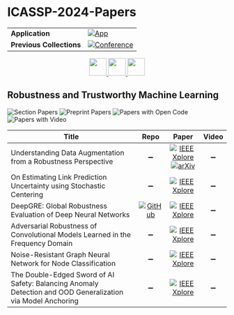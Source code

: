# ICASSP-2024-Papers

<table>
    <tr>
        <td><strong>Application</strong></td>
        <td>
            <a href="https://huggingface.co/spaces/DmitryRyumin/NewEraAI-Papers" style="float:left;">
                <img src="https://img.shields.io/badge/🤗-NewEraAI--Papers-FFD21F.svg" alt="App" />
            </a>
        </td>
    </tr>
    <tr>
        <td><strong>Previous Collections</strong></td>
        <td>
            <a href="https://github.com/DmitryRyumin/ICASSP-2023-24-Papers/blob/main/README_2023.md">
                <img src="http://img.shields.io/badge/ICASSP-2023-0073AE.svg" alt="Conference">
            </a>
        </td>
    </tr>
</table>

<div align="center">
    <a href="https://github.com/DmitryRyumin/ICASSP-2023-24-Papers/blob/main/sections/2024/main/IVMSP-L4.md">
        <img src="https://cdn.jsdelivr.net/gh/DmitryRyumin/NewEraAI-Papers@main/images/left.svg" width="40" alt="" />
    </a>
    <a href="https://github.com/DmitryRyumin/ICASSP-2023-24-Papers/">
        <img src="https://cdn.jsdelivr.net/gh/DmitryRyumin/NewEraAI-Papers@main/images/home.svg" width="40" alt="" />
    </a>
    <a href="https://github.com/DmitryRyumin/ICASSP-2023-24-Papers/blob/main/sections/2024/main/SPTM-L3.md">
        <img src="https://cdn.jsdelivr.net/gh/DmitryRyumin/NewEraAI-Papers@main/images/right.svg" width="40" alt="" />
    </a>
</div>

## Robustness and Trustworthy Machine Learning

![Section Papers](https://img.shields.io/badge/Section%20Papers-soon-42BA16) ![Preprint Papers](https://img.shields.io/badge/Preprint%20Papers-soon-b31b1b) ![Papers with Open Code](https://img.shields.io/badge/Papers%20with%20Open%20Code-soon-1D7FBF) ![Papers with Video](https://img.shields.io/badge/Papers%20with%20Video-0-FF0000)

| **Title** | **Repo** | **Paper** | **Video** |
|-----------|:--------:|:---------:|:---------:|
| Understanding Data Augmentation from a Robustness Perspective | :heavy_minus_sign: | [![IEEE Xplore](https://img.shields.io/badge/IEEE-10447081-E4A42C.svg)](https://ieeexplore.ieee.org/document/10447081) <br/> [![arXiv](https://img.shields.io/badge/arXiv-2311.12800-b31b1b.svg)](https://arxiv.org/abs/2311.12800) | :heavy_minus_sign: |
| On Estimating Link Prediction Uncertainty using Stochastic Centering | :heavy_minus_sign: | [![IEEE Xplore](https://img.shields.io/badge/IEEE-10445967-E4A42C.svg)](https://ieeexplore.ieee.org/document/10445967) | :heavy_minus_sign: |
| DeepGRE: Global Robustness Evaluation of Deep Neural Networks | [![GitHub](https://img.shields.io/github/stars/TrustAI/DeepGRE?style=flat)](https://github.com/TrustAI/DeepGRE) | [![IEEE Xplore](https://img.shields.io/badge/IEEE-10446884-E4A42C.svg)](https://ieeexplore.ieee.org/document/10446884) | :heavy_minus_sign: |
| Adversarial Robustness of Convolutional Models Learned in the Frequency Domain | :heavy_minus_sign: | [![IEEE Xplore](https://img.shields.io/badge/IEEE-10445961-E4A42C.svg)](https://ieeexplore.ieee.org/document/10445961) | :heavy_minus_sign: |
| Noise-Resistant Graph Neural Network for Node Classification | :heavy_minus_sign: | [![IEEE Xplore](https://img.shields.io/badge/IEEE-10448367-E4A42C.svg)](https://ieeexplore.ieee.org/document/10448367) | :heavy_minus_sign: |
| The Double-Edged Sword of AI Safety: Balancing Anomaly Detection and OOD Generalization via Model Anchoring | :heavy_minus_sign: | [![IEEE Xplore](https://img.shields.io/badge/IEEE-10445865-E4A42C.svg)](https://ieeexplore.ieee.org/document/10445865) | :heavy_minus_sign: |
